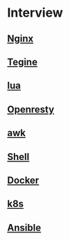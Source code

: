 # Interview 

## [Nginx](Nginx.md)
## [Tegine](Tegine.md)
## [lua](lua.md)
## [Openresty](Openresty.md)
## [awk](awk.md)
## [Shell](Shell.md)
## [Docker](Docker.md)
## [k8s](k8s.md)
## [Ansible](Ansible.md)


